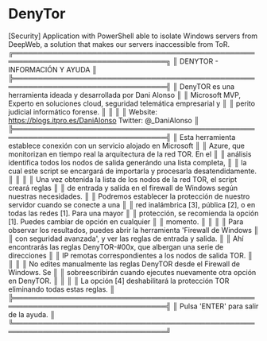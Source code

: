 # DenyTor
[Security] Application with PowerShell able to isolate Windows servers from DeepWeb, a solution that makes our servers inaccessible from ToR.
╔═════════════════════════════════════════════════════════════════════════════════╗
║                          DENYTOR - INFORMACIÓN Y AYUDA                          ║
╠═════════════════════════════════════════════════════════════════════════════════╣
║ DenyTOR es una herramienta ideada y desarrollada por Dani Alonso                ║
║ Microsoft MVP, Experto en soluciones cloud, seguridad telemática empresarial y  ║
║ perito judicial informático forense.                                            ║
║                                                                                 ║
║ Website: https://blogs.itpro.es/DaniAlonso     Twitter: @_DaniAlonso            ║
╠═════════════════════════════════════════════════════════════════════════════════╣
║ Esta herramienta establece conexión con un servicio alojado en Microsoft        ║
║ Azure, que monitorizan en tiempo real la arquitectura de la red TOR. En el      ║
║ análisis identifica todos los nodos de salida generándo una lista completa,     ║
║ la cual este script se encargará de importarla y procesarla desatendidamente.   ║
║                                                                                 ║
║ Una vez obtenida la lista de los nodos de la red TOR, el script creará reglas   ║
║ de entrada y salida en el firewall de Windows según nuestras necesidades.       ║
║ Podremos establecer la protección de nuestro servidor cuando se conecte a una   ║
║ red inalámbrica [3], pública [2], o en todas las redes [1]. Para una mayor      ║
║ protección, se recomienda la opción [1]. Puedes cambiar de opción en cualquier  ║
║ momento.                                                                        ║
║                                                                                 ║
║ Para observar los resultados, puedes abrir la herramienta 'Firewall de Windows  ║
║ con seguridad avanzada', y ver las reglas de entrada y salida.                  ║
║ Ahí encontrarás las reglas DenyTOR-#00x, que albergan una serie de direcciones  ║
║ IP remotas correspondientes a los nodos de salida TOR.                          ║
║                                                                                 ║
║ No edites manualmente las reglas DenyTOR desde el Firewall de Windows. Se       ║
║ sobreescribirán cuando ejecutes nuevamente otra opción en DenyTOR.              ║
║                                                                                 ║
║ La opción [4] deshabilitará la protección TOR eliminando todas estas reglas.    ║
╠═════════════════════════════════════════════════════════════════════════════════╣
║ Pulsa 'ENTER' para salir de la ayuda.                                           ║
╚═════════════════════════════════════════════════════════════════════════════════╝
